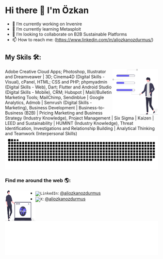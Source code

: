 # Hi there 👋 I'm Özkan

- 🔭 I’m currently working on Invenire
- 🌱 I’m currently learning Metasploit
- 👯 I’m looking to collaborate on B2B Sustainable Platforms
- 📫 How to reach me: (https://www.linkedin.com/in/aliozkanozdurmus/)



## My Skils 🛠️:
<img align="right" width="150" height="150" src="banner2.svg">
Adobe Creative Cloud Apps; Photoshop, Illustrator and Dreamveawer | 3D; Cinema4D (Digital Skills - Visual),
cPanel, HTML; CSS and PHP; phpmyadmin (Digital Skills - Web), Dart; Flutter and Android Studio (Digital Skills - Mobile),
CRM; Hubspot | Mail//Bulletin Marketing Tools; MailChimp, Sendinblue | Google Analytics, Admob | Semrush (Digital
Skills - Marketing),
Business Development | Business-to-Business (B2B) | Pricing Marketing and Business Strategy (Industry Knowledge),
Project Management | Six Sigma | Kaizen | LEED and Sustainability | HUMINT (Industry Knowledge),
Threat Identification, Investigations and Relationship Building | Analytical Thinking and Teamwork (Interpersonal Skills)

  <img alt="snake eating my contributions" src="https://raw.githubusercontent.com/salesp07/salesp07/output/github-contribution-grid-snake.svg" />



### Find me around the web 🌎:

<img align="left" width="100" height="100" src="banner.svg"> 

- <code><img height="20" alt="LinkedIn" src="https://upload.wikimedia.org/wikipedia/commons/c/ca/LinkedIn_logo_initials.png"></code>: <a href="https://www.linkedin.com/in/aliozkanozdurmus/">@aliozkanozdurmus</a>
- <code><img height="20" alt="X" src="https://github.com/aliozkanozdurmus/aliozkanozdurmus/assets/109829260/e4a4ce0d-0f27-482f-82fe-07964caa833e"></code>: <a href="https://aliozkanozdurmus.medium.com/">@aliozkanozdurmus</a>

<img src="bottom.svg">
